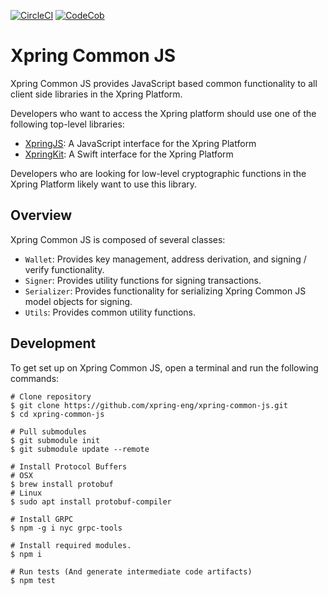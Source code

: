[![CircleCI](https://img.shields.io/circleci/build/github/xpring-eng/xpring-common-js/master?style=flat-square&token=0ed9e0790d44d163a5bf2793724fc85d98c3845b)](https://circleci.com/gh/xpring-eng/xpring-common-js/tree/master) [![CodeCob](https://img.shields.io/codecov/c/github/xpring-eng/xpring-common-js/master?style=flat-square&token=08b799e2895a4dd6add40c4621880c1a)]((https://codecov.io/gh/xpring-eng/xpring-common-js))

# Xpring Common JS
Xpring Common JS provides JavaScript based common functionality to all client side libraries in the Xpring Platform. 

Developers who want to access the Xpring platform should use one of the following top-level libraries:
- [XpringJS](http://github.com/xpring-eng/xpring-js): A JavaScript interface for the Xpring Platform
- [XpringKit](http://github.com/xpring-eng/xpringkit): A Swift interface for the Xpring Platform

Developers who are looking for low-level cryptographic functions in the Xpring Platform likely want to use this library.

## Overview
Xpring Common JS is composed of several classes:
- `Wallet`:  Provides key management, address derivation, and signing / verify functionality.
- `Signer`: Provides utility functions for signing transactions.
- `Serializer`: Provides functionality for serializing Xpring Common JS model objects for signing.
- `Utils`: Provides common utility functions.

## Development
To get set up on Xpring Common JS, open a terminal and run the following commands: 

```shell
# Clone repository
$ git clone https://github.com/xpring-eng/xpring-common-js.git
$ cd xpring-common-js

# Pull submodules
$ git submodule init
$ git submodule update --remote

# Install Protocol Buffers
# OSX
$ brew install protobuf
# Linux
$ sudo apt install protobuf-compiler

# Install GRPC
$ npm -g i nyc grpc-tools

# Install required modules.
$ npm i

# Run tests (And generate intermediate code artifacts)
$ npm test
```
